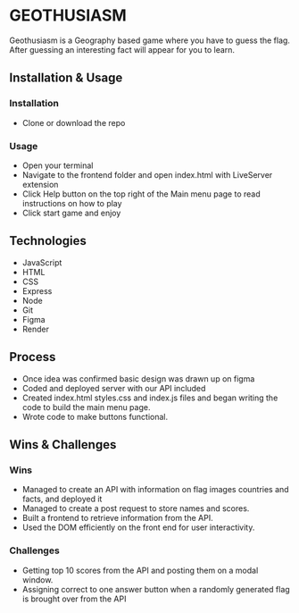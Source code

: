 # GEOTHUSIASM
Geothusiasm is a Geography based game where you have to guess the flag. After guessing an interesting fact will appear for you to learn.
## Installation & Usage
### Installation
- Clone or download the repo
### Usage
- Open your terminal
- Navigate to the frontend folder and open index.html with LiveServer extension
- Click Help button on the top right of the Main menu page to read instructions on how to play
- Click start game and enjoy
## Technologies
- JavaScript
- HTML
- CSS
- Express
- Node
- Git
- Figma
- Render
## Process
- Once idea was confirmed basic design was drawn up on figma
- Coded and deployed server with our API included
- Created index.html styles.css and index.js files and began writing the code to build the main menu page.
- Wrote code to make buttons functional.
## Wins & Challenges
### Wins
- Managed to create an API with information on flag images countries and facts, and deployed it
- Managed to create a post request to store names and scores.
- Built a frontend to retrieve information from the API.
- Used the DOM efficiently on the front end for user interactivity.
### Challenges
- Getting top 10 scores from the API and posting them on a modal window.
- Assigning correct to one answer button when a randomly generated flag is brought over from the API
